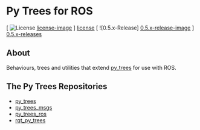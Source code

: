 # Py Trees for ROS

[ ![License] [license-image] ] [license]
[ ![0.5.x-Release] [0.5.x-release-image] ] [0.5.x-releases]

[license-image]: https://img.shields.io/badge/License-BSD%203--Clause-orange.svg?style=plastic
[license]: LICENSE

[0.5.x-release-image]: http://img.shields.io/badge/release-0.5.x-blue.svg?style=plastic
[0.5.x-releases]: https://github.com/stonier/py_trees_ros/tree/release/0.5-kinetic

## About

Behaviours, trees and utilities that extend [py_trees](https://github.com/stonier/py_trees) for use
with ROS.

## The Py Trees Repositories

* [py_trees](https://github.com/stonier/py_trees)
* [py_trees_msgs](https://github.com/stonier/py_trees_msgs)
* [py_trees_ros](https://github.com/stonier/py_trees_ros)
* [rqt_py_trees](https://github.com/stonier/rqt_py_trees)

